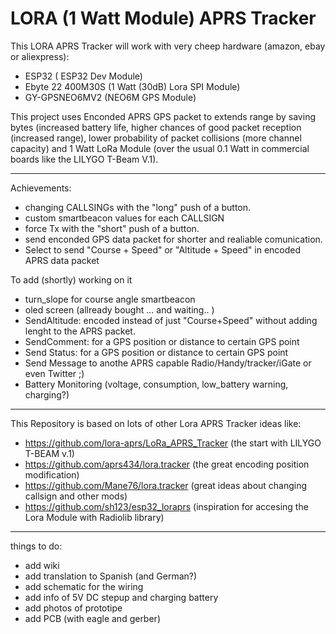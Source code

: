 # LORA (1 Watt Module) APRS Tracker

This LORA APRS Tracker will work with very cheep hardware (amazon, ebay or aliexpress):
- ESP32             ( ESP32 Dev Module)
- Ebyte 22 400M30S  (1 Watt (30dB) Lora SPI Module)
- GY-GPSNEO6MV2     (NEO6M GPS Module)

This project uses Enconded APRS GPS packet to extends range by saving bytes (increased battery life, higher chances of good packet reception (increased range), lower probability of packet collisions (more channel capacity) and 1 Watt LoRa Module (over the usual 0.1 Watt in commercial boards like the LILYGO T-Beam V.1).

______________________________________________________________________

Achievements:

- changing CALLSINGs with the "long" push of a button.
- custom smartbeacon values for each CALLSIGN
- force Tx with the "short" push of a button.
- send enconded GPS data packet for shorter and realiable comunication.
- Select to send "Course + Speed" or "Altitude + Speed" in encoded APRS data packet


To add (shortly) working on it

- turn_slope for course angle smartbeacon
- oled screen (allready bought ... and waiting.. )
- SendAltitude: encoded instead of just "Course+Speed" without adding lenght to the APRS packet.
- SendComment: for a GPS position or distance to certain GPS point
- Send Status: for a GPS position or distance to certain GPS point
- Send Message to anothe APRS capable Radio/Handy/tracker/iGate or even Twitter ;)
- Battery Monitoring (voltage, consumption, low_battery warning, charging?)


______________________________________________________________________
This Repository is based on lots of other Lora APRS Tracker ideas like:

- https://github.com/lora-aprs/LoRa_APRS_Tracker      (the start with LILYGO T-BEAM v.1)
- https://github.com/aprs434/lora.tracker             (the great encoding position modification)
- https://github.com/Mane76/lora.tracker              (great ideas about changing callsign and other mods)
- https://github.com/sh123/esp32_loraprs              (inspiration for accesing the Lora Module with Radiolib library)
______________________________________________________________________

things to do:
- add wiki 
- add translation to Spanish (and German?)
- add schematic for the wiring
- add info of 5V DC stepup and charging battery
- add photos of prototipe
- add PCB (with eagle and gerber)
